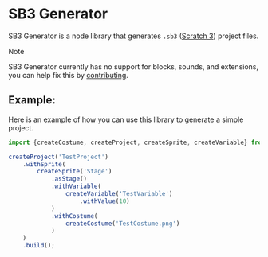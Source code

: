 # SB3 Generator
SB3 Generator is a node library that generates `.sb3` ([Scratch 3](https://scratch.mit.edu)) project files.

> [!Note]
> SB3 Generator currently has no support for blocks, sounds, and extensions, you can help fix this by [contributing](CONTRIBUTING.md).

## Example:
Here is an example of how you can use this library to generate a simple project.
```js
import {createCostume, createProject, createSprite, createVariable} from './sb3Generator.ts';

createProject('TestProject')
    .withSprite(
        createSprite('Stage')
            .asStage()
            .withVariable(
                createVariable('TestVariable')
                    .withValue(10)
            )
            .withCostume(
                createCostume('TestCostume.png')
            )
    )
    .build();
```
